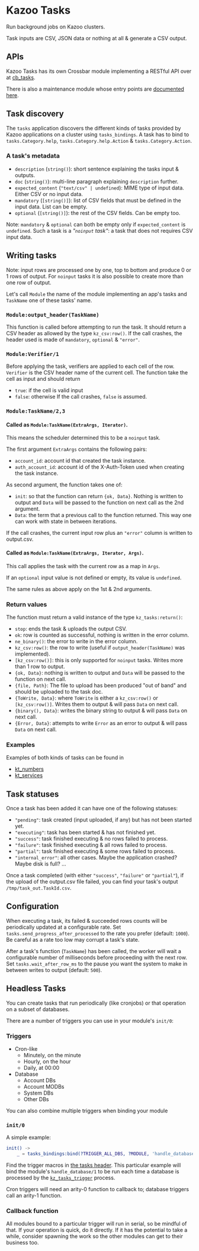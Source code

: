 # Kazoo Tasks

Run background jobs on Kazoo clusters.

Task inputs are CSV, JSON data or nothing at all & generate a CSV output.

## APIs

Kazoo Tasks has its own Crossbar module implementing a RESTful API over at [cb_tasks](/applications/crossbar/doc/tasks.md).

There is also a maintenance module whose entry points are [documented here](/applciations/tasks/doc/maintenance.md).

## Task discovery

The `tasks` application discovers the different kinds of tasks provided by Kazoo applications on a cluster using `tasks_bindings`.
A task has to bind to `tasks.Category.help`, `tasks.Category.help.Action` & `tasks.Category.Action`.

### A task's metadata

* `description` (`string()`): short sentence explaining the tasks input & outputs.
* `doc` (`string()`): multi-line paragraph explaining `description` further.
* `expected_content` (`"text/csv" | undefined`): MIME type of input data. Either CSV or no input data.
* `mandatory` (`[string()]`): list of CSV fields that must be defined in the input data. List can be empty.
* `optional` (`[string()]`): the rest of the CSV fields. Can be empty too.

Note: `mandatory` & `optional` can both be empty only if `expected_content` is `undefined`.
Such a task is a *"`noinput` task"*: a task that does not requires CSV input data.

## Writing tasks

Note: input rows are processed one by one, top to bottom and produce 0 or 1 rows of output.
For `noinput` tasks it is also possible to create more than one row of output.

Let's call `Module` the name of the module implementing an app's tasks and `TaskName` one of these tasks' name.

### `Module:output_header(TaskName)`

This function is called before attempting to run the task.
It should return a CSV header as allowed by the type `kz_csv:row()`.
If the call crashes, the header used is made of `mandatory`, `optional` & `"error"`.

### `Module:Verifier/1`

Before applying the task, verifiers are applied to each cell of the row.
`Verifier` is the CSV header name of the current cell.
The function take the cell as input and should return
* `true`: if the cell is valid input
* `false`: otherwise
If the call crashes, `false` is assumed.

### `Module:TaskName/2,3`

#### Called as `Module:TaskName(ExtraArgs, Iterator)`.

This means the scheduler determined this to be a `noinput` task.

The first argument `ExtraArgs` contains the following pairs:
* `account_id`: account id that created the task instance.
* `auth_account_id`: account id of the X-Auth-Token used when creating the task instance.

As second argument, the function takes one of:
* `init`: so that the function can return `{ok, Data}`. Nothing is written to output and `Data` will be passed to the function on next call as the 2nd argument.
* `Data`: the term that a previous call to the function returned. This way one can work with state in between iterations.

If the call crashes, the current input row plus an `"error"` column is written to output.csv.

#### Called as `Module:TaskName(ExtraArgs, Iterator, Args)`.

This call applies the task with the current row as a map in `Args`.

If an `optional` input value is not defined or empty, its value is `undefined`.

The same rules as above apply on the 1st & 2nd arguments.

### Return values

The function must return a valid instance of the type `kz_tasks:return()`:

* `stop`: ends the task & uploads the output CSV.
* `ok`: row is counted as successful, nothing is written in the error column.
* `ne_binary()`: the error to write in the error column.
* `kz_csv:row()`: the row to write (useful if `output_header(TaskName)` was implemented).
* `[kz_csv:row()]`: this is only supported for `noinput` tasks. Writes more than 1 row to output.
* `{ok, Data}`: nothing is written to output and `Data` will be passed to the function on next call.
* `{file, Path}`: The file to upload has been produced "out of band" and should be uploaded to the task doc.
* `{ToWrite, Data}`: where `ToWrite` is either a `kz_csv:row()` or `[kz_csv:row()]`. Writes them to output & will pass `Data` on next call.
* `{binary(), Data}`: writes the binary string to output & will pass `Data` on next call.
* `{Error, Data}`: attempts to write `Error` as an error to output & will pass `Data` on next call.


### Examples

Examples of both kinds of tasks can be found in

* [kt_numbers](https://github.com/2600hz/kazoo/blob/master/applications/tasks/src/modules/kt_numbers.erl)
* [kt_services](https://github.com/2600hz/kazoo/blob/master/applications/tasks/src/modules/kt_services.erl)

## Task statuses

Once a task has been added it can have one of the following statuses:

* `"pending"`: task created (input uploaded, if any) but has not been started yet.
* `"executing"`: task has been started & has not finished yet.
* `"success"`: task finished executing & no rows failed to process.
* `"failure"`: task finished executing & all rows failed to process.
* `"partial"`: task finished executing & some rows failed to process.
* `"internal_error"`: all other cases. Maybe the application crashed? Maybe disk is full? ...

Once a task completed (with either `"success"`, `"failure"` or `"partial"`), if the upload
of the output.csv file failed, you can find your task's output `/tmp/task_out.TaskId.csv`.

## Configuration

When executing a task, its failed & succeeded rows counts will be periodically updated at a configurable rate.
Set `tasks.send_progress_after_processed` to the rate you prefer (default: `1000`).
Be careful as a rate too low may corrupt a task's state.

After a task's function (`TaskName`) has been called, the worker will wait a configurable number of milliseconds before proceeding with the next row.
Set `tasks.wait_after_row_ms` to the pause you want the system to make in between writes to output (default: `500`).

## Headless Tasks

You can create tasks that run periodically (like cronjobs) or that operation on a subset of databases.

There are a number of triggers you can use in your module's `init/0`:

### Triggers

- Cron-like
    - Minutely, on the minute
    - Hourly, on the hour
    - Daily, at 00:00
- Database
    - Account DBs
    - Account MODBs
    - System DBs
    - Other DBs

You can also combine multiple triggers when binding your module

### `init/0`

A simple example:

```erlang
init() ->
    _ = tasks_bindings:bind(?TRIGGER_ALL_DBS, ?MODULE, 'handle_database').
```

Find the trigger macros in [the tasks header](https://github.com/2600hz/kazoo/blob/master/applications/tasks/src/tasks.hrl). This particular example will bind the module's `handle_database/1` to be run each time a database is processed by the [`kz_tasks_trigger`](https://github.com/2600hz/kazoo/blob/master/applications/tasks/src/kz_tasks_trigger.erl) process.

Cron triggers will need an arity-0 function to callback to; database triggers call an arity-1 function.

### Callback function

All modules bound to a particular trigger will run in serial, so be mindful of that. If your operation is quick, do it directly. If it has the potential to take a while, consider spawning the work so the other modules can get to their business too.
